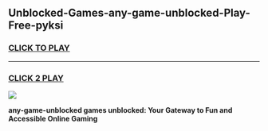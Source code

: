 
## Unblocked-Games-any-game-unblocked-Play-Free-pyksi
<h3>
<a href="https://premium76.site?title=any-game-unblocked&ref=18A">CLICK TO PLAY</a></h3>
<hr>

<h3>
<a href="https://premium76.site?title=any-game-unblocked&ref=18A">CLICK 2 PLAY</a>
  
</h3>

<a href="https://premium76.site?title=any-game-unblocked&ref=18A"><img src="https://clearcache.store/games.png"></a>


**any-game-unblocked games unblocked: Your Gateway to Fun and Accessible Online Gaming**
